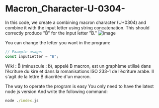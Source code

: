 # Macron_Character-U-0304-
In this code, we create a combining macron character (U+0304) and combine it with the input letter using string concatenation. This should correctly produce "B̄" for the input letter "B."
![image](https://github.com/amadich/Macron_Character-U-0304-/assets/74735976/28e05d96-087e-4328-b440-9bcdea6a2e59)

You can change the letter you want in the program:
```js
// Example usage:
const inputLetter = "B";
```

Wiki : 
B̄ (minuscule : b̄), appelé B macron, est un graphème utilisé dans l’écriture du kire et dans la romanisations ISO 233-1 de l’écriture arabe. Il s'agit de la lettre B diacritée d'un macron.

The way to operate the program is easy
You only need to have the latest node js version
And write the following command:
```cmd
node ./index.js
```

